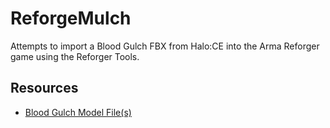# ReforgeMulch

Attempts to import a Blood Gulch FBX from Halo:CE into the Arma Reforger game using the Reforger Tools.

## Resources
- [Blood Gulch Model File(s)](https://sketchfab.com/3d-models/blood-gulch-halo-1-03865b4ada6d445c8daec114e49790e7)

